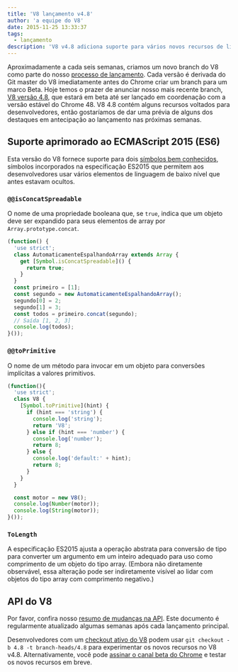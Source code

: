```yaml
---
title: 'V8 lançamento v4.8'
author: 'a equipe do V8'
date: 2015-11-25 13:33:37
tags:
  - lançamento
description: 'V8 v4.8 adiciona suporte para vários novos recursos de linguagem ES2015.'
---
```

Aproximadamente a cada seis semanas, criamos um novo branch do V8 como parte do nosso [processo de lançamento](/docs/release-process). Cada versão é derivada do Git master do V8 imediatamente antes do Chrome criar um branch para um marco Beta. Hoje temos o prazer de anunciar nosso mais recente branch, [V8 versão 4.8](https://chromium.googlesource.com/v8/v8.git/+log/branch-heads/4.8), que estará em beta até ser lançado em coordenação com a versão estável do Chrome 48. V8 4.8 contém alguns recursos voltados para desenvolvedores, então gostaríamos de dar uma prévia de alguns dos destaques em antecipação ao lançamento nas próximas semanas.

<!--truncate-->
## Suporte aprimorado ao ECMAScript 2015 (ES6)

Esta versão do V8 fornece suporte para dois [símbolos bem conhecidos](https://developer.mozilla.org/en-US/docs/Web/JavaScript/Reference/Global_Objects/Symbol#Well-known_symbols), símbolos incorporados na especificação ES2015 que permitem aos desenvolvedores usar vários elementos de linguagem de baixo nível que antes estavam ocultos.

### `@@isConcatSpreadable`

O nome de uma propriedade booleana que, se `true`, indica que um objeto deve ser expandido para seus elementos de array por `Array.prototype.concat`.

```js
(function() {
  'use strict';
  class AutomaticamenteEspalhandoArray extends Array {
    get [Symbol.isConcatSpreadable]() {
      return true;
    }
  }
  const primeiro = [1];
  const segundo = new AutomaticamenteEspalhandoArray();
  segundo[0] = 2;
  segundo[1] = 3;
  const todos = primeiro.concat(segundo);
  // Saída [1, 2, 3]
  console.log(todos);
}());
```

### `@@toPrimitive`

O nome de um método para invocar em um objeto para conversões implícitas a valores primitivos.

```js
(function(){
  'use strict';
  class V8 {
    [Symbol.toPrimitive](hint) {
      if (hint === 'string') {
        console.log('string');
        return 'V8';
      } else if (hint === 'number') {
        console.log('number');
        return 8;
      } else {
        console.log('default:' + hint);
        return 8;
      }
    }
  }

  const motor = new V8();
  console.log(Number(motor));
  console.log(String(motor));
}());
```

### `ToLength`

A especificação ES2015 ajusta a operação abstrata para conversão de tipo para converter um argumento em um inteiro adequado para uso como comprimento de um objeto do tipo array. (Embora não diretamente observável, essa alteração pode ser indiretamente visível ao lidar com objetos do tipo array com comprimento negativo.)

## API do V8

Por favor, confira nosso [resumo de mudanças na API](https://docs.google.com/document/d/1g8JFi8T_oAE_7uAri7Njtig7fKaPDfotU6huOa1alds/edit). Este documento é regularmente atualizado algumas semanas após cada lançamento principal.

Desenvolvedores com um [checkout ativo do V8](https://v8.dev/docs/source-code#using-git) podem usar `git checkout -b 4.8 -t branch-heads/4.8` para experimentar os novos recursos no V8 v4.8. Alternativamente, você pode [assinar o canal beta do Chrome](https://www.google.com/chrome/browser/beta.html) e testar os novos recursos em breve.
